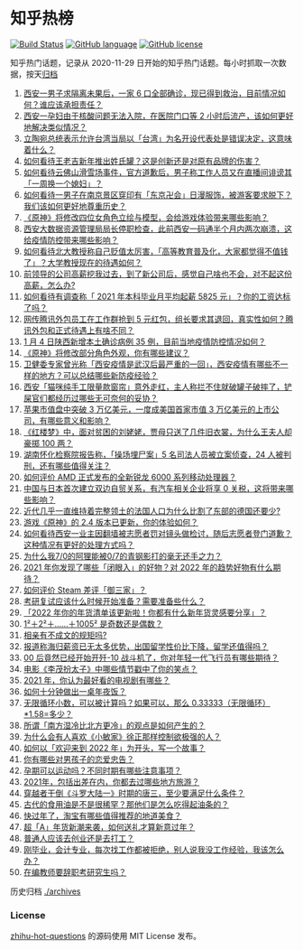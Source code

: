 # 知乎热榜
[![Build Status](https://github.com/ToWeLong/zhihu-hot-questions/workflows/CI/badge.svg)](https://github.com/ToWeLong/zhihu-hot-questions/actions)
[![GitHub language](https://img.shields.io/badge/language-golang-orange.svg)](https://golang.org/)
[![GitHub license](https://img.shields.io/github/license/ToWeLong/zhihu-hot-questions)](https://github.com/ToWeLong/zhihu-hot-questions/blob/main/LICENSE)

知乎热门话题，记录从 2020-11-29 日开始的知乎热门话题。每小时抓取一次数据，按天[归档](./archives)

<!-- BEGIN -->

1. [西安一男子求隔离未果后，一家 6 口全部确诊，现已得到救治，目前情况如何？谁应该承担责任？](https://www.zhihu.com/question/509844281)
1. [西安一孕妇由于核酸问题无法入院，在医院门口等 2 小时后流产，该如何更好地解决类似情况？](https://www.zhihu.com/question/509889297)
1. [立陶宛总统表示允许台湾当局以「台湾」为名开设代表处是错误决定，这意味着什么？](https://www.zhihu.com/question/509874135)
1. [如何看待王老吉新年推出姓氏罐？这是创新还是对原有品牌的伤害？](https://www.zhihu.com/question/439688424)
1. [如何看待云佛山滑雪场事件，官方道歉后，男子称工作人员又在直播间诽谤其「一周换一个媳妇」？](https://www.zhihu.com/question/509795759)
1. [如何看待一男子在南京景区穿印有「东京卍会」日漫服饰，被游客要求脱下？我们该如何更好地尊重历史？](https://www.zhihu.com/question/509781113)
1. [《原神》将修改四位女角色立绘与模型，会给游戏体验带来哪些影响？](https://www.zhihu.com/question/509914184)
1. [西安大数据资源管理局局长停职检查，此前西安一码通半个月内两次崩溃，这给疫情防控带来哪些影响？](https://www.zhihu.com/question/509914345)
1. [如何看待北大教授称自己贬值太厉害，「高等教育普及化，大家都觉得不值钱了」？大学教授现在的待遇如何？](https://www.zhihu.com/question/509190611)
1. [前领导的公司高薪挖我过去，到了新公司后，感觉自己啥也不会，对不起这份高薪，怎么办?](https://www.zhihu.com/question/505508009)
1. [如何看待有调查称「 2021 年本科毕业月平均起薪 5825 元」？你的工资达标了吗？](https://www.zhihu.com/question/509913360)
1. [网传腾讯外包员工在工作群抢到 5 元红包，组长要求其退回，真实性如何？腾讯外包和正式待遇上有啥不同？](https://www.zhihu.com/question/509778946)
1. [1 月 4 日陕西新增本土确诊病例 35 例，目前当地疫情防控情况如何？](https://www.zhihu.com/question/509914978)
1. [《原神》将修改部分角色外观，你有哪些建议？](https://www.zhihu.com/question/509909910)
1. [卫健委专家曾光称「西安疫情是武汉后最严重的一回」，西安疫情有哪些不一样的地方？可以总结哪些新防疫经验？](https://www.zhihu.com/question/509860762)
1. [西安「猫咪纯手工限量款窗帘」意外走红，主人称拦不住就破罐子破摔了，铲屎官们都经历过哪些无可奈何的妥协？](https://www.zhihu.com/question/509021819)
1. [苹果市值盘中突破 3 万亿美元，一度成美国首家市值 3 万亿美元的上市公司，有哪些意义和影响？](https://www.zhihu.com/question/509753301)
1. [《红楼梦》中，面对贫困的刘姥姥，贾母只送了几件旧衣裳，为什么王夫人却豪掷 100 两？](https://www.zhihu.com/question/500578820)
1. [湖南怀化检察院报告称，「操场埋尸案」5 名司法人员被立案侦查，24 人被判刑，还有哪些值得关注？](https://www.zhihu.com/question/509770784)
1. [如何评价 AMD 正式发布的全新锐龙 6000 系列移动处理器？](https://www.zhihu.com/question/509892010)
1. [中国与日本首次建立双边自贸关系，有汽车相关企业将享 0 关税，这将带来哪些影响？](https://www.zhihu.com/question/509628715)
1. [近代几乎一直维持着完整领土的法国人口为什么比割了东部的德国还要少?](https://www.zhihu.com/question/440186345)
1. [游戏《原神》的 2.4 版本已更新，你的体验如何？](https://www.zhihu.com/question/509939960)
1. [如何看待西安一业主因翻墙被志愿者罚对镜头做检讨，随后志愿者登门道歉？这种情况有更好的处理方式吗？](https://www.zhihu.com/question/509935442)
1. [为什么我7/0的阿狸能被0/7的青钢影打的毫无还手之力？](https://www.zhihu.com/question/508482749)
1. [2021 年你发现了哪些「闭眼入」的好物？对 2022 年的趋势好物有什么期待？](https://www.zhihu.com/question/509841940)
1. [如何评价 Steam 差评「御三家」？](https://www.zhihu.com/question/507665519)
1. [考研复试应该什么时候开始准备？需要准备些什么？](https://www.zhihu.com/question/509800988)
1. [「2022 年你的年货清单该更新啦！你都有什么新年货灵感要分享」？](https://www.zhihu.com/question/509798917)
1. [1²＋2²＋……＋1005² 是奇数还是偶数？](https://www.zhihu.com/question/496972245)
1. [相亲有不成文的规矩吗?](https://www.zhihu.com/question/453068049)
1. [报道称海归薪资已无太多优势，出国留学性价比下降，留学还值得吗？](https://www.zhihu.com/question/509757621)
1. [00 后竟然已经开始开歼-10 战斗机了，你对年轻一代飞行员有哪些期待？](https://www.zhihu.com/question/509847064)
1. [电影《李茂扮太子》中哪些情节戳中了你的笑点？](https://www.zhihu.com/question/509288025)
1. [2021 年，你认为最好看的电视剧有哪些？](https://www.zhihu.com/question/505106583)
1. [如何十分钟做出一桌年夜饭？](https://www.zhihu.com/question/509784642)
1. [无限循环小数，可以被计算吗？如果可以，那么 0.33333（无限循环）*1.58=多少？](https://www.zhihu.com/question/507305841)
1. [所谓「南方湿冷比北方更冷」的观点是如何产生的？](https://www.zhihu.com/question/509727308)
1. [为什么会有人喜欢《小敏家》徐正那样控制欲极强的人？](https://www.zhihu.com/question/509209988)
1. [如何以「欢迎来到 2022 年」为开头，写一个故事？](https://www.zhihu.com/question/503473059)
1. [你有哪些对男孩子的恋爱忠告？](https://www.zhihu.com/question/293676302)
1. [孕期可以运动吗？不同时期有哪些注意事项？](https://www.zhihu.com/question/509020041)
1. [2021年，包括出差在内，你都去过哪些地方旅游？](https://www.zhihu.com/question/509398077)
1. [穿越者干倒《斗罗大陆一》时期的唐三，至少要满足什么条件？](https://www.zhihu.com/question/507056086)
1. [古代的食用油是不是很稀罕？那他们是怎么吃得起油条的？](https://www.zhihu.com/question/508694145)
1. [快过年了，淘宝有哪些值得推荐的地道美食？](https://www.zhihu.com/question/509782090)
1. [超「A」年货新潮来袭，如何送礼才算新意过年？](https://www.zhihu.com/question/509825719)
1. [普通人应该去创业还是去打工？](https://www.zhihu.com/question/509364425)
1. [刚毕业，会计专业，每次找工作都被拒绝，别人说我没工作经验，我该怎么办？](https://www.zhihu.com/question/509608828)
1. [在编教师要辞职考研究生吗？](https://www.zhihu.com/question/509584688)

<!-- END -->

历史归档 [./archives](./archives)


### License
[zhihu-hot-questions](https://github.com/towelong/zhihu-hot-questions) 的源码使用 MIT License 发布。